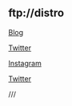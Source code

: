 ## ftp://distro 

[Blog](https://ftpdistro.noblogs.org/)

[Twitter](https://twitter.com/ftpdistro)

[Instagram](https://instagram.com/ftp.distro)

[Twitter](twitter.com/ftpdistro)

///
